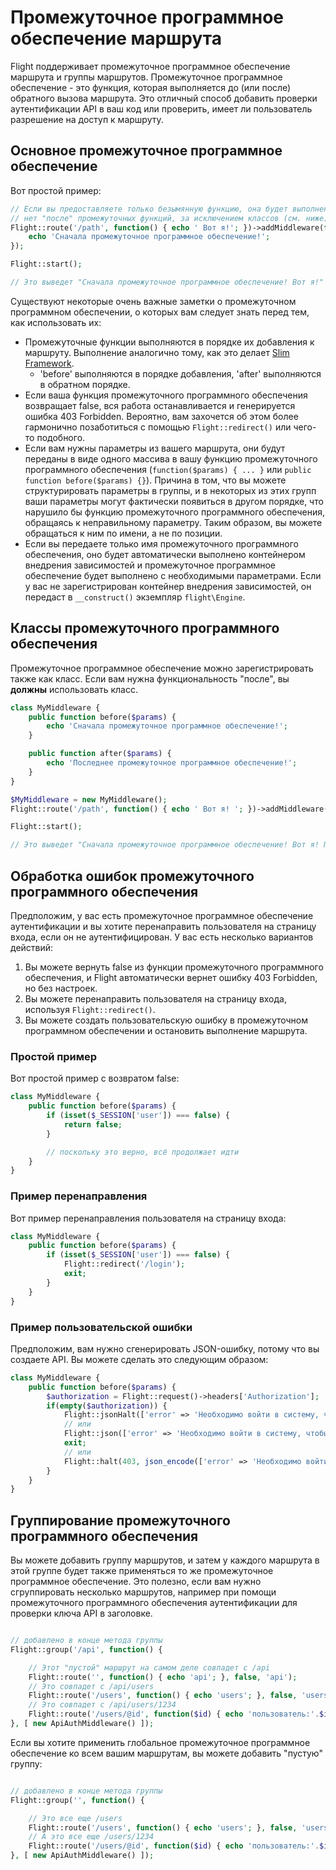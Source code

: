 # Промежуточное программное обеспечение маршрута

Flight поддерживает промежуточное программное обеспечение маршрута и группы маршрутов. Промежуточное программное 
обеспечение - это функция, которая выполняется до (или после) обратного вызова маршрута. Это отличный способ добавить 
проверки аутентификации API в ваш код или проверить, имеет ли пользователь разрешение на доступ к маршруту.

## Основное промежуточное программное обеспечение

Вот простой пример:

```php
// Если вы предоставляете только безымянную функцию, она будет выполнена перед обратным вызовом маршрута. 
// нет "после" промежуточных функций, за исключением классов (см. ниже)
Flight::route('/path', function() { echo ' Вот я!'; })->addMiddleware(function() {
	echo 'Сначала промежуточное программное обеспечение!';
});

Flight::start();

// Это выведет "Сначала промежуточное программное обеспечение! Вот я!"
```

Существуют некоторые очень важные заметки о промежуточном программном обеспечении, о которых вам следует знать перед тем, как использовать их:
- Промежуточные функции выполняются в порядке их добавления к маршруту. Выполнение аналогично тому, как это делает [Slim Framework](https://www.slimframework.com/docs/v4/concepts/middleware.html#how-does-middleware-work).
   - 'before' выполняются в порядке добавления, 'after' выполняются в обратном порядке.
- Если ваша функция промежуточного программного обеспечения возвращает false, вся работа останавливается и генерируется ошибка 403 Forbidden. Вероятно, вам захочется об этом более гармонично позаботиться с помощью `Flight::redirect()` или чего-то подобного.
- Если вам нужны параметры из вашего маршрута, они будут переданы в виде одного массива в вашу функцию промежуточного программного обеспечения (`function($params) { ... }` или `public function before($params) {}`). Причина в том, что вы можете структурировать параметры в группы, и в некоторых из этих групп ваши параметры могут фактически появиться в другом порядке, что нарушило бы функцию промежуточного программного обеспечения, обращаясь к неправильному параметру. Таким образом, вы можете обращаться к ним по имени, а не по позиции.
- Если вы передаете только имя промежуточного программного обеспечения, оно будет автоматически выполнено контейнером внедрения зависимостей и промежуточное программное обеспечение будет выполнено с необходимыми параметрами. Если у вас не зарегистрирован контейнер внедрения зависимостей, он передаст в `__construct()` экземпляр `flight\Engine`.

## Классы промежуточного программного обеспечения

Промежуточное программное обеспечение можно зарегистрировать также как класс. Если вам нужна функциональность "после", вы **должны** использовать класс.

```php
class MyMiddleware {
	public function before($params) {
		echo 'Сначала промежуточное программное обеспечение!';
	}

	public function after($params) {
		echo 'Последнее промежуточное программное обеспечение!';
	}
}

$MyMiddleware = new MyMiddleware();
Flight::route('/path', function() { echo ' Вот я! '; })->addMiddleware($MyMiddleware); // также ->addMiddleware([ $MyMiddleware, $MyMiddleware2 ]);

Flight::start();

// Это выведет "Сначала промежуточное программное обеспечение! Вот я! Последнее промежуточное программное обеспечение!"
```

## Обработка ошибок промежуточного программного обеспечения

Предположим, у вас есть промежуточное программное обеспечение аутентификации и вы хотите перенаправить пользователя на страницу входа, если он не 
аутентифицирован. У вас есть несколько вариантов действий:

1. Вы можете вернуть false из функции промежуточного программного обеспечения, и Flight автоматически вернет ошибку 403 Forbidden, но без настроек.
1. Вы можете перенаправить пользователя на страницу входа, используя `Flight::redirect()`.
1. Вы можете создать пользовательскую ошибку в промежуточном программном обеспечении и остановить выполнение маршрута.

### Простой пример

Вот простой пример с возвратом false:
```php
class MyMiddleware {
	public function before($params) {
		if (isset($_SESSION['user']) === false) {
			return false;
		}

		// поскольку это верно, всё продолжает идти
	}
}
```

### Пример перенаправления

Вот пример перенаправления пользователя на страницу входа:
```php
class MyMiddleware {
	public function before($params) {
		if (isset($_SESSION['user']) === false) {
			Flight::redirect('/login');
			exit;
		}
	}
}
```

### Пример пользовательской ошибки

Предположим, вам нужно сгенерировать JSON-ошибку, потому что вы создаете API. Вы можете сделать это следующим образом:
```php
class MyMiddleware {
	public function before($params) {
		$authorization = Flight::request()->headers['Authorization'];
		if(empty($authorization)) {
			Flight::jsonHalt(['error' => 'Необходимо войти в систему, чтобы получить доступ к этой странице.'], 403);
			// или
			Flight::json(['error' => 'Необходимо войти в систему, чтобы получить доступ к этой странице.'], 403);
			exit;
			// или
			Flight::halt(403, json_encode(['error' => 'Необходимо войти в систему, чтобы получить доступ к этой странице.']);
		}
	}
}
```

## Группирование промежуточного программного обеспечения

Вы можете добавить группу маршрутов, и затем у каждого маршрута в этой группе будет также применяться то же промежуточное программное обеспечение. Это 
полезно, если вам нужно сгруппировать несколько маршрутов, например при помощи промежуточного программного обеспечения аутентификации для проверки ключа API в заголовке.

```php

// добавлено в конце метода группы
Flight::group('/api', function() {

	// Этот "пустой" маршрут на самом деле совпадет с /api
	Flight::route('', function() { echo 'api'; }, false, 'api');
	// Это совпадет с /api/users
    Flight::route('/users', function() { echo 'users'; }, false, 'users');
	// Это совпадет с /api/users/1234
	Flight::route('/users/@id', function($id) { echo 'пользователь:'.$id; }, false, 'user_view');
}, [ new ApiAuthMiddleware() ]);
```

Если вы хотите применить глобальное промежуточное программное обеспечение ко всем вашим маршрутам, вы можете добавить "пустую" группу:

```php

// добавлено в конце метода группы
Flight::group('', function() {

	// Это все еще /users
	Flight::route('/users', function() { echo 'users'; }, false, 'users');
	// А это все еще /users/1234
	Flight::route('/users/@id', function($id) { echo 'пользователь:'.$id; }, false, 'user_view');
}, [ new ApiAuthMiddleware() ]);
```